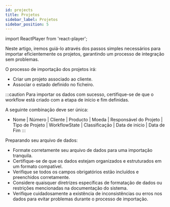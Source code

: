 ```yaml
---
id: projects
title: Projetos
sidebar_label: Projetos
sidebar_position: 5
---
```


import ReactPlayer from 'react-player';

Neste artigo, iremos guiá-lo através dos passos simples necessários para importar eficientemente os projetos, garantindo um processo de integração sem problemas.

O processo de importação dos projetos irá:

- Criar um projeto associado ao cliente.
- Associar o estado definido no ficheiro.

<ReactPlayer controls muted url='/video/Import_Project.mov' />

:::caution
Para importar os dados com sucesso, certifique-se de que o workflow está criado com a etapa de início e fim definidas.

A seguinte combinação deve ser única:

- Nome | Número | Cliente | Producto | Moeda | Responsável do Projeto | Tipo de Projeto | WorkflowState | Classificação | Data de inicio | Data de Fim
  :::

Preparando seu arquivo de dados:

- Formate corretamente seu arquivo de dados para uma importação tranquila.
- Certifique-se de que os dados estejam organizados e estruturados em um formato compatível.
- Verifique se todos os campos obrigatórios estão incluídos e preenchidos corretamente.
- Considere quaisquer diretrizes específicas de formatação de dados ou restrições mencionadas na documentação do sistema.
- Verifique cuidadosamente a existência de inconsistências ou erros nos dados para evitar problemas durante o processo de importação.
